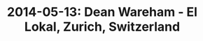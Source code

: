 ---
layout: show
title: '2014-05-13: Dean Wareham - El Lokal, Zurich, Switzerland'
name: 2014-05-13-dean-wareham-el-lokal-zurich-switzerland
artist-name: 'Dean Wareham'
show-venue: 'El Lokal, Zurich, Switzerland'
show-setlist: 
show-date: 2014-05-13
show-radio: 
show-lastfm: 
show-cancelled: 
performers: [
  "Dean Wareham - guitar, vocals",
  "Britta Phiilips - bass, keyboards, vocals",
  "Raymond Richards - guitar, keyboards",
  "Roger Brogan - drums"
  ]
facebook-event-url: 
show-poster-url: 
show-ticket-url: 
show-venue-website: 'http://www.ellokal.ch/?lang=en&details=528'
show-additional: 
---